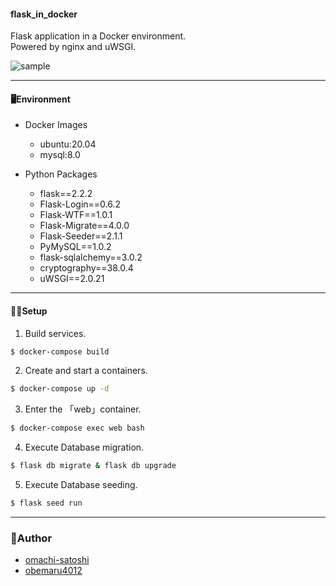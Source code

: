 #### flask_in_docker
Flask application in a Docker environment.<br>
Powered by nginx and uWSGI.

![sample](https://user-images.githubusercontent.com/13768156/74453792-410bb980-4ec6-11ea-817c-5dbbb2478a95.jpg)

---

#### 🖥Environment
* Docker Images
  * ubuntu:20.04
  * mysql:8.0 

* Python Packages
  * flask==2.2.2
  * Flask-Login==0.6.2
  * Flask-WTF==1.0.1
  * Flask-Migrate==4.0.0
  * Flask-Seeder==2.1.1
  * PyMySQL==1.0.2
  * flask-sqlalchemy==3.0.2
  * cryptography==38.0.4
  * uWSGI==2.0.21

---

#### 👩‍💻Setup
1. Build services.
```bash
$ docker-compose build
```
2. Create and start a containers.
```bash
$ docker-compose up -d
```
3. Enter the 「web」container.
```bash
$ docker-compose exec web bash
```
4. Execute Database migration.
```bash
$ flask db migrate & flask db upgrade
```
5. Execute Database seeding.
```bash
$ flask seed run
```
---

### 📝Author
* [omachi-satoshi](https://github.com/omachi-satoshi)
* [obemaru4012](https://github.com/obemaru4012)
